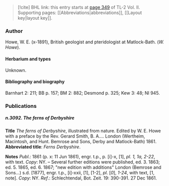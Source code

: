 > [!cite] BHL link: this entry starts at [page 349](https://www.biodiversitylibrary.org/item/103253#page/375/mode/1up) of TL-2 Vol. II.
> Supporting pages: [[Abbreviations|abbreviations]], [[Layout key|layout key]].

### Author

Howe, W. E. (x-1891), British geologist and pteridologist at Matlock-Bath. (*W. Howe*).

#### Herbarium and types

Unknown.

#### Bibliography and biography

Barnhart 2: 211; BB p. 157; BM 2: 882; Desmond p. 325; Kew 3: 48; NI 945.

### Publications

##### n.3092. The ferns of Derbyshire

**Title**
*The ferns of Derbyshire*, illustrated from nature. Edited by W. E. Howe with a preface by the Rev. Gerard Smith, B. A.... London (Wertheim, Macintosh, and Hunt. Bemrose and Sons, Derby and Matlock-Bath) 1861.
**Abbreviated title**: *Ferns Derbyshire*.

**Notes**
*Publ*.: 1861 (p. x: 11 Jun 1861), engr. t.p., p. \[i\]-x, \[1\], *pl. 1, 1a, 2-22*, with text. *Copy*: NY. – Several further editions were published, ed. 3. 1863; ed. 5. 1865, ed. 6. 1867; "new edition with additions" London (Bemrose and Sons...) s.d. \[1877\], engr. t.p., \[i\]-xxii, \[1\], \[1-2\], *pl*. \[*0*\], *1-24*, with text, \[1, note\]. *Copy*: NY.
*Ref*.: Schlechtendal, Bot. Zeit. 19: 390-391. 27 Dec 1861.

